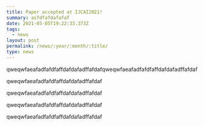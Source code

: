 ```yaml
---
title: Paper accepted at IJCAI2021!
summary: asfdfafdafafaf
date: 2021-05-05T19:22:33.373Z
tags:
  - news
layout: post
permalink: /news/:year/:month/:title/
type: news
---
```

qweqwfaeafadfafdfaffdafdafadffafdafqweqwfaeafadfafdfaffdafdafadffafdaf

qweqwfaeafadfafdfaffdafdafadffafdaf

qweqwfaeafadfafdfaffdafdafadffafdaf

qweqwfaeafadfafdfaffdafdafadffafdaf

qweqwfaeafadfafdfaffdafdafadffafdaf